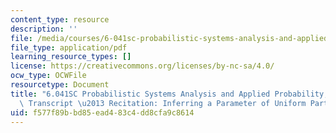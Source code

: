 ```yaml
---
content_type: resource
description: ''
file: /media/courses/6-041sc-probabilistic-systems-analysis-and-applied-probability-fall-2013/f577f89bbd85ead483c4dd8cfa9c8614_MIT6_041SCF13_Inferring_a_Parameter_of_Uniform_Part_1_300k.pdf
file_type: application/pdf
learning_resource_types: []
license: https://creativecommons.org/licenses/by-nc-sa/4.0/
ocw_type: OCWFile
resourcetype: Document
title: "6.041SC Probabilistic Systems Analysis and Applied Probability, Fall 2013\
  \ Transcript \u2013 Recitation: Inferring a Parameter of Uniform Part 1"
uid: f577f89b-bd85-ead4-83c4-dd8cfa9c8614
---
```

